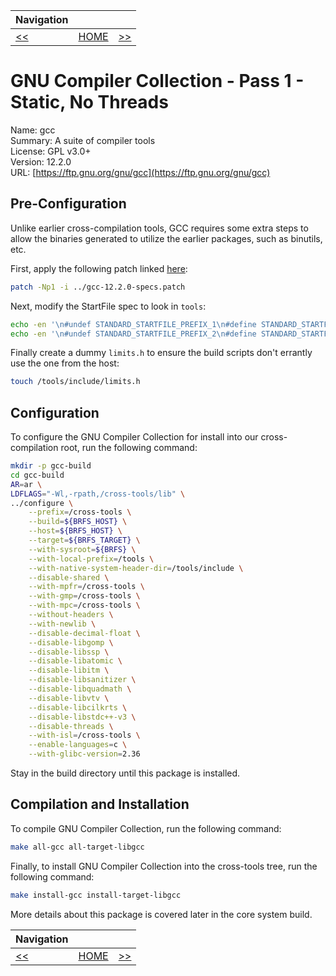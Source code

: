 | Navigation |||
| --- | --- | ---: |
| [<<](./CrossCompileISL.md) | [HOME](./README.md) | [>>](./CrossCompileGNUGCCP1.md) |

# GNU Compiler Collection - Pass 1 - Static, No Threads

Name: gcc<br />
Summary: A suite of compiler tools<br />
License: GPL v3.0+<br />
Version: 12.2.0<br />
URL: [https://ftp.gnu.org/gnu/gcc](https://ftp.gnu.org/gnu/gcc)<br />

## Pre-Configuration

Unlike earlier cross-compilation tools, GCC requires some extra steps to allow the binaries generated
to utilize the earlier packages, such as binutils, etc.

First, apply the following patch linked [here](./patches/gcc-12.2.0-specs.patch):

```bash
patch -Np1 -i ../gcc-12.2.0-specs.patch
```

Next, modify the StartFile spec to look in `tools`:

```bash
echo -en '\n#undef STANDARD_STARTFILE_PREFIX_1\n#define STANDARD_STARTFILE_PREFIX_1 "/tools/lib/"\n' >> gcc/config/linux.h
echo -en '\n#undef STANDARD_STARTFILE_PREFIX_2\n#define STANDARD_STARTFILE_PREFIX_2 ""\n' >> gcc/config/linux.h
```

Finally create a dummy `limits.h` to ensure the build scripts don't errantly use the one from the host:

```bash
touch /tools/include/limits.h
```

## Configuration

To configure the GNU Compiler Collection for install into our cross-compilation root, run the following command:

```bash
mkdir -p gcc-build
cd gcc-build
AR=ar \
LDFLAGS="-Wl,-rpath,/cross-tools/lib" \
../configure \
    --prefix=/cross-tools \
    --build=${BRFS_HOST} \
    --host=${BRFS_HOST} \
    --target=${BRFS_TARGET} \
    --with-sysroot=${BRFS} \
    --with-local-prefix=/tools \
    --with-native-system-header-dir=/tools/include \
    --disable-shared \
    --with-mpfr=/cross-tools \
    --with-gmp=/cross-tools \
    --with-mpc=/cross-tools \
    --without-headers \
    --with-newlib \
    --disable-decimal-float \
    --disable-libgomp \
    --disable-libssp \
    --disable-libatomic \
    --disable-libitm \
    --disable-libsanitizer \
    --disable-libquadmath \
    --disable-libvtv \
    --disable-libcilkrts \
    --disable-libstdc++-v3 \
    --disable-threads \
    --with-isl=/cross-tools \
    --enable-languages=c \
    --with-glibc-version=2.36
```

Stay in the build directory until this package is installed.

## Compilation and Installation

To compile GNU Compiler Collection, run the following command:

```bash
make all-gcc all-target-libgcc
```

Finally, to install GNU Compiler Collection into the cross-tools tree, run the following command:

```bash
make install-gcc install-target-libgcc
```

More details about this package is covered later in the core system build.

| Navigation |||
| --- | --- | ---: |
| [<<](./CrossCompileISL.md) | [HOME](./README.md) | [>>](./CrossCompileGNUGCCP1.md) |
